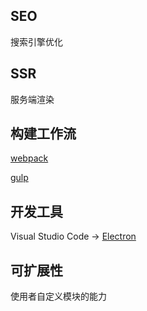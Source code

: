 ## SEO
搜索引擎优化

## SSR
服务端渲染

## 构建工作流
[webpack](https://webpack.js.org/)

[gulp](https://gulpjs.com/)

## 开发工具
Visual Studio Code -> [Electron](https://www.electronjs.org/)

## 可扩展性
使用者自定义模块的能力

